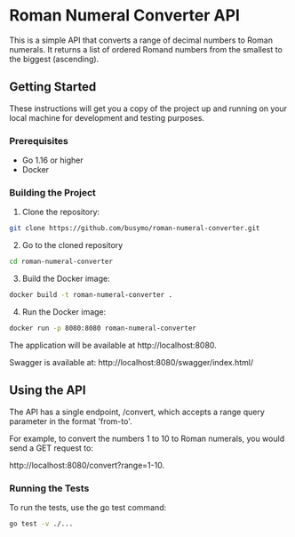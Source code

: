 # Roman Numeral Converter API

This is a simple API that converts a range of decimal numbers to Roman numerals. It returns a list of ordered Romand numbers from the smallest to the biggest (ascending).

## Getting Started

These instructions will get you a copy of the project up and running on your local machine for development and testing purposes.

### Prerequisites

- Go 1.16 or higher
- Docker

### Building the Project

1. Clone the repository:

```bash
git clone https://github.com/busymo/roman-numeral-converter.git
```

2. Go to the cloned repository
```bash
cd roman-numeral-converter
```

3. Build the Docker image:

```bash
docker build -t roman-numeral-converter .
```

4. Run the Docker image:

```bash
docker run -p 8080:8080 roman-numeral-converter
```

The application will be available at http://localhost:8080. 

Swagger is available at: http://localhost:8080/swagger/index.html/

## Using the API
The API has a single endpoint, /convert, which accepts a range query parameter in the format 'from-to'. 

For example, to convert the numbers 1 to 10 to Roman numerals, you would send a GET request to:

http://localhost:8080/convert?range=1-10.

### Running the Tests
To run the tests, use the go test command:

```bash
go test -v ./...